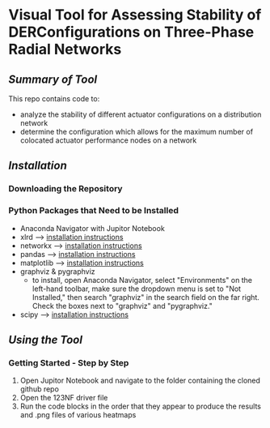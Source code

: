 # **Visual Tool for Assessing Stability of DERConfigurations on Three-Phase Radial Networks**
## *Summary of Tool*
This repo contains code to:
* analyze the stability of different actuator configurations on a distribution network
* determine the configuration which allows for the maximum number of colocated actuator performance nodes on a network
## *Installation*
### Downloading the Repository
### Python Packages that Need to be Installed
* Anaconda Navigator with Jupitor Notebook 
* xlrd --> [installation instructions](https://xlrd.readthedocs.io/en/latest/installation.html)
* networkx --> [installation instructions](https://networkx.org/documentation/stable/install.html)
* pandas --> [installation instructions](https://pypi.org/project/pandas/)
* matplotlib --> [installation instructions](https://pypi.org/project/matplotlib/)
* graphviz & pygraphviz
  * to install, open Anaconda Navigator, select "Environments" on the left-hand toolbar, make sure the dropdown menu is set to "Not Installed," then search "graphviz" in the search field on the far right. Check the boxes next to "graphviz" and "pygraphviz."
* scipy --> [installation instructions](https://pypi.org/project/scipy/)
## *Using the Tool*
### Getting Started - Step by Step
1. Open Jupitor Notebook and navigate to the folder containing the cloned github repo
2. Open the 123NF driver file
3. Run the code blocks in the order that they appear to produce the results and .png files of various heatmaps
